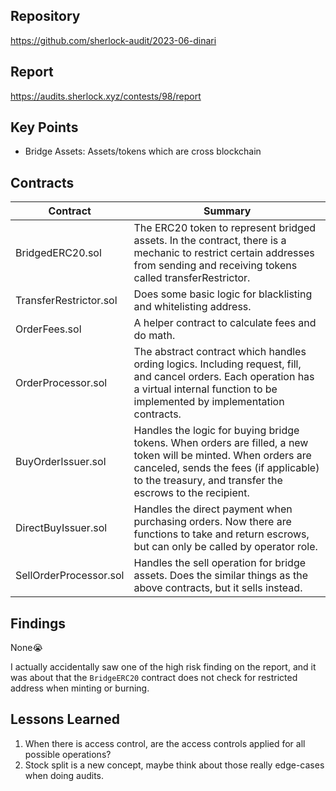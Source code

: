 ## Repository

https://github.com/sherlock-audit/2023-06-dinari

## Report

https://audits.sherlock.xyz/contests/98/report 

## Key Points

- Bridge Assets: Assets/tokens which are cross blockchain

## Contracts

| Contract | Summary |
| --- | --- |
| BridgedERC20.sol | The ERC20 token to represent bridged assets. In the contract, there is a mechanic to restrict certain addresses from sending and receiving tokens called transferRestrictor. |
| TransferRestrictor.sol | Does some basic logic for blacklisting and whitelisting address. |
| OrderFees.sol | A helper contract to calculate fees and do math. |
| OrderProcessor.sol | The abstract contract which handles ording logics. Including request, fill, and cancel orders. Each operation has a virtual internal function to be implemented by implementation contracts. |
| BuyOrderIssuer.sol | Handles the logic for buying bridge tokens. When orders are filled, a new token will be minted. When orders are canceled, sends the fees (if applicable) to the treasury, and transfer the escrows to the recipient.   |
| DirectBuyIssuer.sol | Handles the direct payment when purchasing orders. Now there are functions to take and return escrows, but can only be called by operator role. |
| SellOrderProcessor.sol | Handles the sell operation for bridge assets. Does the similar things as the above contracts, but it sells instead. |

## Findings

None😭

I actually accidentally saw one of the high risk finding on the report, and it was about that the `BridgeERC20` contract does not check for restricted address when minting or burning.

## Lessons Learned

1. When there is access control, are the access controls applied for all possible operations?
2. Stock split is a new concept, maybe think about those really edge-cases when doing audits.
